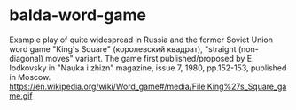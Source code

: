# balda-word-game

Example play of quite widespread in Russia and the former Soviet Union word game "King's Square" (королевский квадрат), "straight (non-diagonal) moves" variant. The game first published/proposed by E. Iodkovsky in "Nauka i zhizn" magazine, issue 7, 1980, pp.152-153, published in Moscow.
https://en.wikipedia.org/wiki/Word_game#/media/File:King%27s_Square_game.gif
